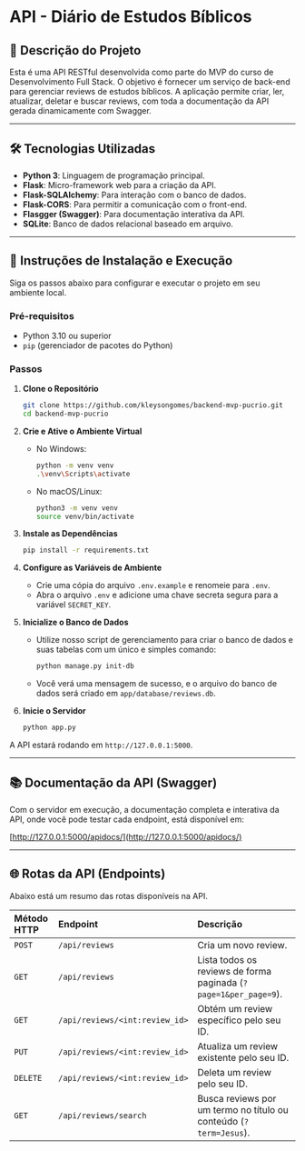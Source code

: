 # API - Diário de Estudos Bíblicos

## 📖 Descrição do Projeto

Esta é uma API RESTful desenvolvida como parte do MVP do curso de Desenvolvimento Full Stack. O objetivo é fornecer um serviço de back-end para gerenciar reviews de estudos bíblicos. A aplicação permite criar, ler, atualizar, deletar e buscar reviews, com toda a documentação da API gerada dinamicamente com Swagger.

---

## 🛠️ Tecnologias Utilizadas

* **Python 3**: Linguagem de programação principal.
* **Flask**: Micro-framework web para a criação da API.
* **Flask-SQLAlchemy**: Para interação com o banco de dados.
* **Flask-CORS**: Para permitir a comunicação com o front-end.
* **Flasgger (Swagger)**: Para documentação interativa da API.
* **SQLite**: Banco de dados relacional baseado em arquivo.

---

## 🚀 Instruções de Instalação e Execução

Siga os passos abaixo para configurar e executar o projeto em seu ambiente local.

### Pré-requisitos

* Python 3.10 ou superior
* `pip` (gerenciador de pacotes do Python)

### Passos

1.  **Clone o Repositório**
    ```bash
    git clone https://github.com/kleysongomes/backend-mvp-pucrio.git
    cd backend-mvp-pucrio
    ```

2.  **Crie e Ative o Ambiente Virtual**
    * No Windows:
        ```bash
        python -m venv venv
        .\venv\Scripts\activate
        ```
    * No macOS/Linux:
        ```bash
        python3 -m venv venv
        source venv/bin/activate
        ```

3.  **Instale as Dependências**
    ```bash
    pip install -r requirements.txt
    ```

4.  **Configure as Variáveis de Ambiente**
    * Crie uma cópia do arquivo `.env.example` e renomeie para `.env`.
    * Abra o arquivo `.env` e adicione uma chave secreta segura para a variável `SECRET_KEY`.

5.  **Inicialize o Banco de Dados**
    * Utilize nosso script de gerenciamento para criar o banco de dados e suas tabelas com um único e simples comando:
        ```bash
        python manage.py init-db
        ```
    * Você verá uma mensagem de sucesso, e o arquivo do banco de dados será criado em `app/database/reviews.db`.

6.  **Inicie o Servidor**
    ```bash
    python app.py
    ```

A API estará rodando em `http://127.0.0.1:5000`.

---

## 📚 Documentação da API (Swagger)

Com o servidor em execução, a documentação completa e interativa da API, onde você pode testar cada endpoint, está disponível em:

[http://127.0.0.1:5000/apidocs/](http://127.0.0.1:5000/apidocs/)

---

## 🌐 Rotas da API (Endpoints)

Abaixo está um resumo das rotas disponíveis na API.

| Método HTTP | Endpoint                       | Descrição                                                                 |
| :---------- | :----------------------------- | :------------------------------------------------------------------------ |
| `POST`      | `/api/reviews`                 | Cria um novo review.                                                      |
| `GET`       | `/api/reviews`                 | Lista todos os reviews de forma paginada (`?page=1&per_page=9`).          |
| `GET`       | `/api/reviews/<int:review_id>` | Obtém um review específico pelo seu ID.                                   |
| `PUT`       | `/api/reviews/<int:review_id>` | Atualiza um review existente pelo seu ID.                                 |
| `DELETE`    | `/api/reviews/<int:review_id>` | Deleta um review pelo seu ID.                                             |
| `GET`       | `/api/reviews/search`          | Busca reviews por um termo no título ou conteúdo (`?term=Jesus`).         |
